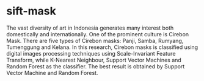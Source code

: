 # sift-mask
The vast diversity of art in Indonesia generates many interest both domestically and internationally. One of the prominent culture is Cirebon Mask. There are five types of Cirebon masks: Panji, Samba, Rumyang, Tumenggung and Kelana. In this research, Cirebon masks is classified using digital images processing techniques using Scale-Invariant Feature Transform, while K-Nearest Neighbour, Support Vector Machines and Random Forest as the classifier. The best result is obtained by Support Vector Machine and Random Forest.
